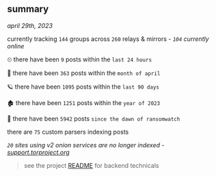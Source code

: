 
## summary
_april 29th, 2023_

currently tracking `144` groups across `260` relays & mirrors - _`104` currently online_

⏲ there have been `9` posts within the `last 24 hours`

🦈 there have been `363` posts within the `month of april`

🪐 there have been `1095` posts within the `last 90 days`

🏚 there have been `1251` posts within the `year of 2023`

🦕 there have been `5942` posts `since the dawn of ransomwatch`

there are `75` custom parsers indexing posts

_`20` sites using v2 onion services are no longer indexed - [support.torproject.org](https://support.torproject.org/onionservices/v2-deprecation/)_

> see the project [README](https://github.com/joshhighet/ransomwatch#ransomwatch--) for backend technicals
